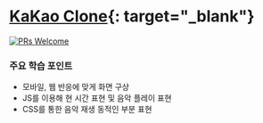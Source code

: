 # [KaKao Clone](https://free-ko.github.io/study-clone-kakao2020/){: target="_blank"}
[![PRs Welcome](https://img.shields.io/badge/PRs-welcome-brightgreen.svg?style=flat-square)](http://makeapullrequest.com)

### 주요 학습 포인트
- 모바일, 웹 반응에 맞게 화면 구상
- JS를 이용해 현 시간 표현 및 음악 플레이 표현
- CSS를 통한 음악 재생 동적인 부분 표현
